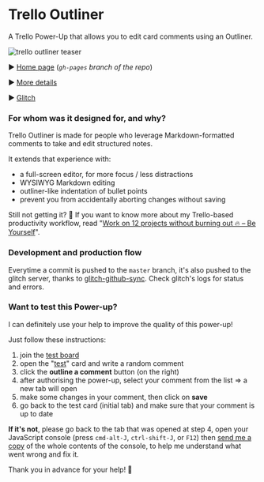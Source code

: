 # Trello Outliner

A Trello Power-Up that allows you to edit card comments using an Outliner.

![trello outliner teaser](https://github.com/adrienjoly/trello-outliner/raw/master/docs/markdown-editing.gif)

▶ [Home page](https://adrienjoly.com/trello-outliner) (*`gh-pages` branch of the repo*)

▶ [More details](docs/codegeist-submission.md)

▶ [Glitch](https://glitch.com/edit/#!/trello-outliner-github)

### For whom was it designed for, and why?

Trello Outliner is made for people who leverage Markdown-formatted comments to take and edit structured notes.

It extends that experience with:

- a full-screen editor, for more focus / less distractions
- WYSIWYG Markdown editing
- outliner-like indentation of bullet points
- prevent you from accidentally aborting changes without saving

Still not getting it? 🤔 If you want to know more about my Trello-based productivity workflow, read "[Work on 12 projects without burning out 🔥 – Be Yourself](https://byrslf.co/work-on-12-projects-without-burning-out-f5bec50dafdb)".

### Development and production flow

Everytime a commit is pushed to the `master` branch, it's also pushed to the glitch server, thanks to [glitch-github-sync](https://glitch.com/edit/#!/glitch-github-sync). Check glitch's logs for status and errors.

### Want to test this Power-up?

I can definitely use your help to improve the quality of this power-up!

Just follow these instructions:

1. join the [test board](https://trello.com/invite/b/C1BeGLFW/755950e252ae81aeb6c899187fab1be2/trello-outliner-tests-latest)
2. open the "[test](https://trello.com/c/ERiqMB1L/1-test-card)" card and write a random comment
3. click the **outline a comment** button (on the right)
4. after authorising the power-up, select your comment from the list => a new tab will open
5. make some changes in your comment, then click on **save**
6. go back to the test card (initial tab) and make sure that your comment is up to date

**If it's not**, please go back to the tab that was opened at step 4, open your JavaScript console (press `cmd-alt-J`, `ctrl-shift-J`, or `F12`) then [send me a copy](https://github.com/adrienjoly/trello-outliner/issues/new) of the whole contents of the console, to help me understand what went wrong and fix it.

Thank you in advance for your help! 🙌 
